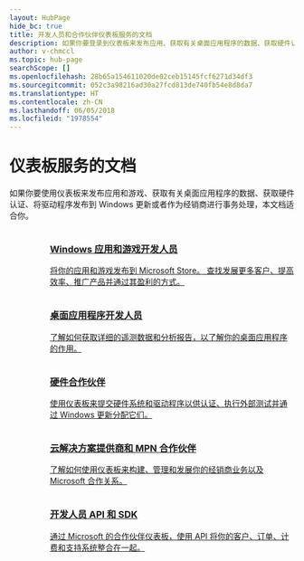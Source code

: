 ```yaml
---
layout: HubPage
hide_bc: true
title: 开发人员和合作伙伴仪表板服务的文档
description: 如果你要登录到仪表板来发布应用、获取有关桌面应用程序的数据、获取硬件认证、将驱动程序发布到 Windows 更新或者作为经销商进行事务处理，本文档适合你。
author: v-chmccl
ms.topic: hub-page
searchScope: []
ms.openlocfilehash: 28b65a154611020de02ceb15145fcf6271d34df3
ms.sourcegitcommit: 052c3a98216ad30a27fcd813de740fb54e8d8da7
ms.translationtype: HT
ms.contentlocale: zh-CN
ms.lasthandoff: 06/05/2018
ms.locfileid: "1978554"
---
```

<div id="main" class="v2">
    <div class="container">
        <h1>仪表板服务的文档</h1>
        <p>如果你要使用仪表板来发布应用和游戏、获取有关桌面应用程序的数据、获取硬件认证、将驱动程序发布到 Windows 更新或者作为经销商进行事务处理，本文档适合你。</p>
        <ul class="pivots" style="list-style:none;margin:0;">
            <li>
                <a href="#products"></a>
                <ul id="products" style="list-style:none;margin:0;">
                    <li>
                        <a href="#products1"></a>
                        <ul id="products1" class="cardsC cols cols3" style="list-style:none;margin:0;">
                            <li>
                                <a href="https://docs.microsoft.com/windows/uwp/publish/">
                                    <div class="cardSize">
                                        <div class="cardPadding">
                                            <div class="card">
                                                <div class="cardImageOuter">
                                                    <div class="cardImage bgdAccent1">
                                                        <img alt="" src="https://docs.microsoft.com/media/hubs/windows/win_hardware-dev-2.svg" data-linktype="external">
                                                    </div>
                                                </div>
                                                <div class="cardText">
                                                    <h3>Windows 应用和游戏开发人员</h3>
                                                    <p>将你的应用和游戏发布到 Microsoft Store。 查找发展更多客户、提高效率、推广产品并通过其盈利的方式。</p>
                                                </div>
                                            </div>
                                        </div>
                                    </div>
                                </a>
                            </li>
                            <li>
                                <a href="https://msdn.microsoft.com/library/windows/desktop/mt826504(v=vs.85).aspx">
                                    <div class="cardSize">
                                        <div class="cardPadding">
                                            <div class="card">
                                                <div class="cardImageOuter">
                                                    <div class="cardImage bgdAccent1">
                                                        <img alt="" src="https://docs.microsoft.com/media/illustrations/sql-analytics-service.svg" data-linktype="external">
                                                    </div>
                                                </div>
                                                <div class="cardText">
                                                    <h3>桌面应用程序开发人员</h3>
                                                    <p>了解如何获取详细的遥测数据和分析报告，以了解你的桌面应用程序的作用。</p>
                                                </div>
                                            </div>
                                        </div>
                                    </div>
                                </a>
                            </li>
                            <li>
                                <a href="https://docs.microsoft.com/windows-hardware/drivers/dashboard/">
                                    <div class="cardSize">
                                        <div class="cardPadding">
                                            <div class="card">
                                                <div class="cardImageOuter">
                                                    <div class="cardImage bgdAccent1">
                                                        <img alt="" src="https://docs.microsoft.com/media/hubs/systemcenter/system-center-configuration.svg" data-linktype="external">
                                                    </div>
                                                </div>
                                                <div class="cardText">
                                                    <h3>硬件合作伙伴</h3>
                                                    <p>使用仪表板来提交硬件系统和驱动程序以供认证、执行外部测试并通过 Windows 更新分配它们。</p>
                                                </div>
                                            </div>
                                        </div>
                                    </div>
                                </a>
                            </li>
                            <li>
                                <a href="/partner-center/">
                                    <div class="cardSize">
                                        <div class="cardPadding">
                                            <div class="card">
                                                <div class="cardImageOuter">
                                                    <div class="cardImage bgdAccent1">
                                                        <img alt="" src="https://docs.microsoft.com/media/hubs/ems/ems_device-app-mgmt-1.svg" data-linktype="external">
                                                    </div>
                                                </div>
                                                <div class="cardText">
                                                    <h3>云解决方案提供商和 MPN 合作伙伴</h3>
                                                    <p>了解如何使用仪表板来构建、管理和发展你的经销商业务以及 Microsoft 合作关系。</p>
                                                </div>
                                            </div>
                                        </div>
                                    </div>
                                </a>
                            </li>
                            <li>
                                <a href="/partner-center/develop/">
                                    <div class="cardSize">
                                        <div class="cardPadding">
                                            <div class="card">
                                                <div class="cardImageOuter">
                                                    <div class="cardImage bgdAccent1">
                                                        <img alt="" src="https://docs.microsoft.com/azure/media/index/azure_fundamentals.svg" data-linktype="external">
                                                    </div>
                                                </div>
                                                <div class="cardText">
                                                    <h3>开发人员 API 和 SDK</h3>
                                                    <p>通过 Microsoft 的合作伙伴仪表板，使用 API 将你的客户、订单、计费和支持系统整合在一起。</p>
                                                </div>
                                            </div>
                                        </div>
                                    </div>
                                </a>
                            </li>
                        </ul>
                    </li>
                </ul>
            </li>
        </ul>
    </div>
</div>